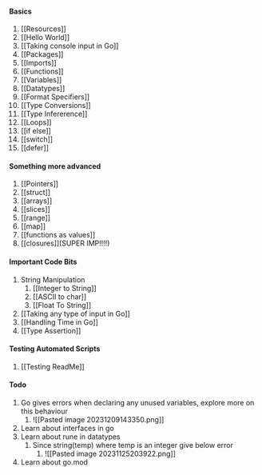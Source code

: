 #### Basics 
1) [[Resources]]
2) [[Hello World]]
3) [[Taking console input in Go]]
4) [[Packages]]
5) [[Imports]]
6) [[Functions]]
7) [[Variables]]
8) [[Datatypes]]
9) [[Format Specifiers]]
10) [[Type Conversions]]
11) [[Type Infererence]]
12) [[Loops]]
13) [[if else]]
14) [[switch]]
15) [[defer]]

#### Something more advanced
1) [[Pointers]]
2) [[struct]]
3) [[arrays]]
4) [[slices]]
5) [[range]]
6) [[map]]
7) [[functions as values]]
8) [[closures]](SUPER IMP!!!!) 

#### Important Code Bits
1) String Manipulation
	1) [[Integer to String]]
	2) [[ASCII to char]]
	3) [[Float To String]]
2) [[Taking any type of input in Go]]
3) [[Handling Time in Go]]
4) [[Type Assertion]]

#### Testing Automated Scripts
1) [[Testing ReadMe]]
#### Todo
1) Go gives errors when declaring any unused variables, explore more on this behaviour
	1) ![[Pasted image 20231209143350.png]]
2) Learn about interfaces in go
3) Learn about rune in datatypes
	1) Since string(temp) where temp is an integer give below error
		1) ![[Pasted image 20231125203922.png]]
4) Learn about go.mod